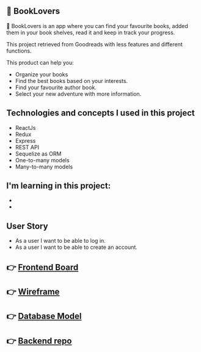 ## :pushpin: BookLovers

:green_book: BookLovers is an app where you can find your favourite books, added them in your book shelves, read it and keep in track your progress.

This project retrieved from Goodreads with less features and different functions.

This product can help you:

- Organize your books
- Find the best books based on your interests.
- Find your favourite author book.
- Select your new adventure with more information.

## Technologies and concepts I used in this project

- ReactJs
- Redux
- Express
- REST API
- Sequelize as ORM
- One-to-many models
- Many-to-many models

## I'm learning in this project:

-
-

## User Story

- As a user I want to be able to log in.
- As a user I want to be able to create an account.

## :point_right: [Frontend Board](https://github.com/users/tizhad/projects/1?add_cards_query=is%3Aopen)

## :point_right: [Wireframe](https://drive.google.com/file/d/1k1H58RcqBc14WwlZSRYdqtX5A8nvY8Yw/view?usp=sharing)

## :point_right: [Database Model](https://drive.google.com/file/d/1A-vn1nGsodsBWBGkd6v11rQV0HUUAEAe/view?usp=sharing)

## :point_right: [Backend repo](https://github.com/tizhad/booklovers-backend)
